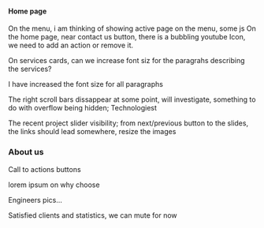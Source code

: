 #### Home page

On the menu, i am thinking of showing active page on the menu, some js
On the home page, near contact us button, there is a bubbling youtube Icon, we need to add an action or remove it.

On services cards, can we increase font siz for the paragrahs describing the services?

I have increased the font size for all paragraphs

The right scroll bars dissappear at some point, will investigate, something to do with overflow being hidden;
Technologiest

The recent project slider visibility; from next/previous button to the slides, the links should lead somewhere, resize the images

### About us

Call to actions buttons

lorem ipsum on why choose

Engineers pics...

Satisfied clients and statistics, we can mute for now
